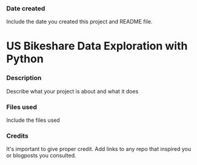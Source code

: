 ### Date created
Include the date you created this project and README file.

# US Bikeshare Data Exploration with Python

### Description
Describe what your project is about and what it does

### Files used
Include the files used

### Credits
It's important to give proper credit. Add links to any repo that inspired you or blogposts you consulted.

